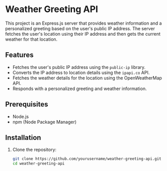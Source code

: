 # Weather Greeting API

This project is an Express.js server that provides weather information and a personalized greeting based on the user's public IP address. The server fetches the user's location using their IP address and then gets the current weather for that location.

## Features

- Fetches the user's public IP address using the `public-ip` library.
- Converts the IP address to location details using the `ipapi.co` API.
- Fetches the weather details for the location using the OpenWeatherMap API.
- Responds with a personalized greeting and weather information.

## Prerequisites

- Node.js
- npm (Node Package Manager)

## Installation

1. Clone the repository:
   ```bash
   git clone https://github.com/yourusername/weather-greeting-api.git
   cd weather-greeting-api
